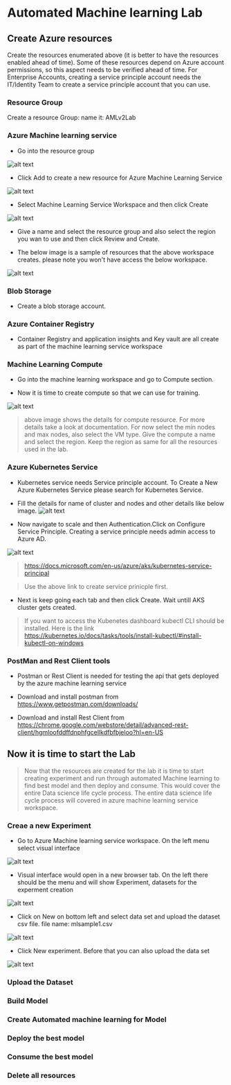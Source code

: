 # Automated Machine learning Lab

## Create Azure resources

Create the resources enumerated above (it is better to have the resources enabled ahead of time). Some of these resources depend on Azure account permissions, so this aspect needs to be verified ahead of time. For Enterprise Accounts, creating a service principle account needs the IT/Identity Team to create a service principle account that you can use.

### Resource Group

Create a resource Group: name it: AMLv2Lab

### Azure Machine learning service

- Go into the resource group

![alt text](https://github.com/balakreshnan/AzureMLV2/blob/master/lab/images/image003.png "Resoruce Group")

- Click Add to create a new resource for Azure Machine Learning Service

![alt text](https://github.com/balakreshnan/AzureMLV2/blob/master/lab/images/image005.png "AML Service")

- Select Machine Learning Service Workspace and then click Create

![alt text](https://github.com/balakreshnan/AzureMLV2/blob/master/lab/images/image009.png "AML Service")

- Give a name and select the resource group and also select the region you wan to use and then click Review and Create.

- The below image is a sample of resources that the above workspace creates. please note you won't have access the below workspace.

![alt text](https://github.com/balakreshnan/AzureMLV2/blob/master/lab/images/image013.png "AML Service")

### Blob Storage

- Create a blob storage account.

### Azure Container Registry

- Container Registry and application insights and Key vault are all create as part of the machine learning service workspace

### Machine Learning Compute

- Go into the machine learning workspace and go to Compute section.

- Now it is time to create compute so that we can use for training.

![alt text](https://github.com/balakreshnan/AzureMLV2/blob/master/lab/images/image017.png "AML Service")

> above image shows the details for compute resource. For more details take a look at documentation. For now select the min nodes and max nodes, also select the VM type. Give the compute a name and select the region. Keep the region as same for all the resources used in the lab.

### Azure Kubernetes Service

- Kubernetes service needs Service principle account. To Create a New Azure Kubernetes Service please search for Kubernetes Service. 
- Fill the details for name of cluster and nodes and other details like below image.
![alt text](https://github.com/balakreshnan/AzureMLV2/blob/master/lab/images/image023.png "AML Service")

- Now navigate to scale and then Authentication.Click on Configure Service Principle. Creating a service principle needs admin access to Azure AD.

![alt text](https://github.com/balakreshnan/AzureMLV2/blob/master/lab/images/image025.png "AML Service")

> https://docs.microsoft.com/en-us/azure/aks/kubernetes-service-principal

> Use the above link to create service prinicple first.

- Next is keep going each tab and then click Create. Wait untill AKS cluster gets created.

> If you want to access the Kubenetes dashboard kubectl CLI should be installed. Here is the link https://kubernetes.io/docs/tasks/tools/install-kubectl/#install-kubectl-on-windows

### PostMan and Rest Client tools

- Postman or Rest Client is needed for testing the api that gets deployed by the azure machine learning service

- Download and install postman from https://www.getpostman.com/downloads/

- Download and install Rest Client from https://chrome.google.com/webstore/detail/advanced-rest-client/hgmloofddffdnphfgcellkdfbfbjeloo?hl=en-US

## Now it is time to start the Lab

> Now that the resources are created for the lab it is time to start creating experiment and run through automated Machine learning to find best model and then deploy and consume. This would cover the entire Data science life cycle process. The entire data science life cycle process will covered in azure machine learning service workspace. 

### Creae a new Experiment

- Go to Azure Machine learning service workspace. On the left menu select visual interface

![alt text](https://github.com/balakreshnan/AzureMLV2/blob/master/lab/images/image029.png "AML Service")

- Visual interface would open in a new browser tab. On the left there should be the menu and will show Experiment, datasets for the experment creation

![alt text](https://github.com/balakreshnan/AzureMLV2/blob/master/lab/images/image033.png "AML Service")

- Click on New on bottom left and select data set and upload the dataset csv file. file name: mlsample1.csv

![alt text](https://github.com/balakreshnan/AzureMLV2/blob/master/lab/images/image041.png "AML Service")

- Click New experiment. Before that you can also upload the data set

![alt text](https://github.com/balakreshnan/AzureMLV2/blob/master/lab/images/image039.png "AML Service")

### Upload the Dataset

### Build Model

### Create Automated machine learning for Model

### Deploy the best model

### Consume the best model

### Delete all resources
